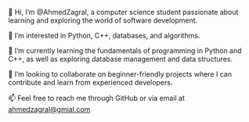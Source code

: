 👋 Hi, I’m @AhmedZagral, a computer science student passionate about learning and exploring the world of software development.

👀 I’m interested in Python, C++, databases, and algorithms.

🌱 I’m currently learning the fundamentals of programming in Python and C++, as well as exploring database management and data structures.

💞️ I’m looking to collaborate on beginner-friendly projects where I can contribute and learn from experienced developers.

📫 Feel free to reach me through GitHub or via email at ahmedzagral@gmial.com
